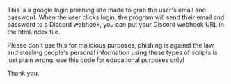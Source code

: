 This is a google login phishing site made to grab the user's email and password. When the user clicks login, the program will send their email and password to a Discord webhook, you can put your Discord webhook URL in the html.index file. 

Please don't use this for malicious purposes, phishing is against the law, and stealing people's personal information using these types of scripts is just plain wrong. use this code for educational purposes only!

Thank you.
